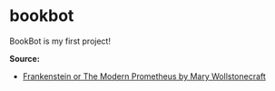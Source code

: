 # bookbot

BookBot is my first project!


**Source:**

- [Frankenstein or The Modern Prometheus by Mary Wollstonecraft](https://raw.githubusercontent.com/asweigart/codebreaker/master/frankenstein.txt)